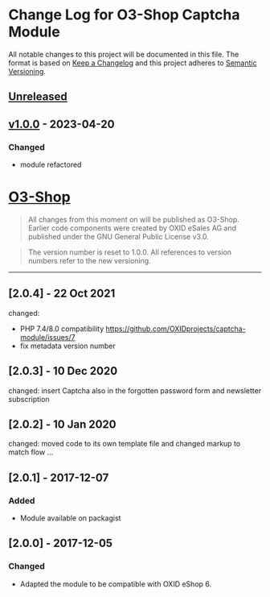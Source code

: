 # Change Log for O3-Shop Captcha Module

All notable changes to this project will be documented in this file.
The format is based on [Keep a Changelog](http://keepachangelog.com/)
and this project adheres to [Semantic Versioning](http://semver.org/).

## [Unreleased]

## [v1.0.0] - 2023-04-20

### Changed

- module refactored

# [O3-Shop]

> All changes from this moment on will be published as O3-Shop.
> Earlier code components were created by OXID eSales AG and published under the GNU General Public License v3.0.

> The version number is reset to 1.0.0. All references to version numbers refer to the new versioning.

* * * * * * * * * *

## [2.0.4] - 22 Oct 2021

changed: 
- PHP 7.4/8.0 compatibility https://github.com/OXIDprojects/captcha-module/issues/7
- fix metadata version number

## [2.0.3] - 10 Dec 2020

changed: insert Captcha also in the forgotten password form and newsletter subscription

## [2.0.2] - 10 Jan 2020

changed: moved code to its own template file and changed markup to match flow …

## [2.0.1] - 2017-12-07

### Added
- Module available on packagist

## [2.0.0] - 2017-12-05

### Changed
- Adapted the module to be compatible with OXID eShop 6.

[Unreleased]: https://gitlab.o3-shop.com/o3/captcha-module/-/compare/v1.0.0...b-1.0
[v1.0.0]: https://gitlab.o3-shop.com/o3/captcha-module/-/tags/v1.0.0
[O3-Shop]: https://www.o3-shop.com/
